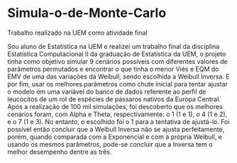 # Simula-o-de-Monte-Carlo
Trabalho realizado na UEM como atividade final

Sou aluno de Estatística na UEM e realizei um trabalho final da disciplina Estatística Computacional II da graduação de Estatística da UEM, 
o projeto tinha como objetivo simular 9 cenários possíveis com diferentes valores de parâmetros permutados e encontrar o que tinha o menor Viés 
e EQM do EMV de uma das variações da Weibull, sendo escolhida a Weibull Inversa. 
E por fim, usar os melhores parâmetros como chute inicial para tentar ajustar o modelo em uma variável do banco de dados referente ao perfil de 
leucócitos de um rol de espécies de pássaros nativos da Europa Central.
Após a realização de 100 mil simulações, foi descoberto que os melhores cenários foram, com Alpha e Theta, respectivamente: o 1 (1 e 1), o 4 (1 e 2), 
e o 7 (1 e 3). No entanto, o escolhido foi o 1 para a tentativa de ajustá-lo. 
Foi possível então concluir que a Weibull Inversa não se ajusta perfeitamente, porém, quando comparada com a Exponencial e com a própria Weibull, 
e usando os mesmos parâmetros, pode-se concluir que a Inversa tem o melhor desempenho dentre as três.
